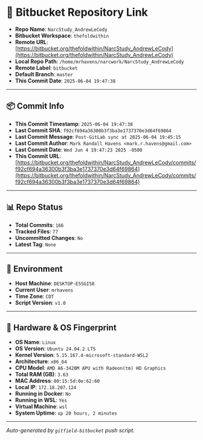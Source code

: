 # 🔗 Bitbucket Repository Link

- **Repo Name**: `NarcStudy_AndrewLeCody`
- **Bitbucket Workspace**: `thefoldwithin`
- **Remote URL**: [https://bitbucket.org/thefoldwithin/NarcStudy_AndrewLeCody](https://bitbucket.org/thefoldwithin/NarcStudy_AndrewLeCody)
- **Local Repo Path**: `/home/mrhavens/narcwork/NarcStudy_AndrewLeCody`
- **Remote Label**: `bitbucket`
- **Default Branch**: `master`
- **This Commit Date**: `2025-06-04 19:47:38`

---

## 📦 Commit Info

- **This Commit Timestamp**: `2025-06-04 19:47:38`
- **Last Commit SHA**: `f92cf694a36300b3f3ba3e1737370e3d64f69864`
- **Last Commit Message**: `Post-GitLab sync at 2025-06-04 19:45:15`
- **Last Commit Author**: `Mark Randall Havens <mark.r.havens@gmail.com>`
- **Last Commit Date**: `Wed Jun 4 19:47:23 2025 -0500`
- **This Commit URL**: [https://bitbucket.org/thefoldwithin/NarcStudy_AndrewLeCody/commits/f92cf694a36300b3f3ba3e1737370e3d64f69864](https://bitbucket.org/thefoldwithin/NarcStudy_AndrewLeCody/commits/f92cf694a36300b3f3ba3e1737370e3d64f69864)

---

## 📊 Repo Status

- **Total Commits**: `166`
- **Tracked Files**: `77`
- **Uncommitted Changes**: `No`
- **Latest Tag**: `None`

---

## 🧭 Environment

- **Host Machine**: `DESKTOP-E5SGI58`
- **Current User**: `mrhavens`
- **Time Zone**: `CDT`
- **Script Version**: `v1.0`

---

## 🧬 Hardware & OS Fingerprint

- **OS Name**: `Linux`
- **OS Version**: `Ubuntu 24.04.2 LTS`
- **Kernel Version**: `5.15.167.4-microsoft-standard-WSL2`
- **Architecture**: `x86_64`
- **CPU Model**: `AMD A6-3420M APU with Radeon(tm) HD Graphics`
- **Total RAM (GB)**: `3.63`
- **MAC Address**: `00:15:5d:0e:62:60`
- **Local IP**: `172.18.207.124`
- **Running in Docker**: `No`
- **Running in WSL**: `Yes`
- **Virtual Machine**: `wsl`
- **System Uptime**: `up 20 hours, 2 minutes`

---

_Auto-generated by `gitfield-bitbucket` push script._
